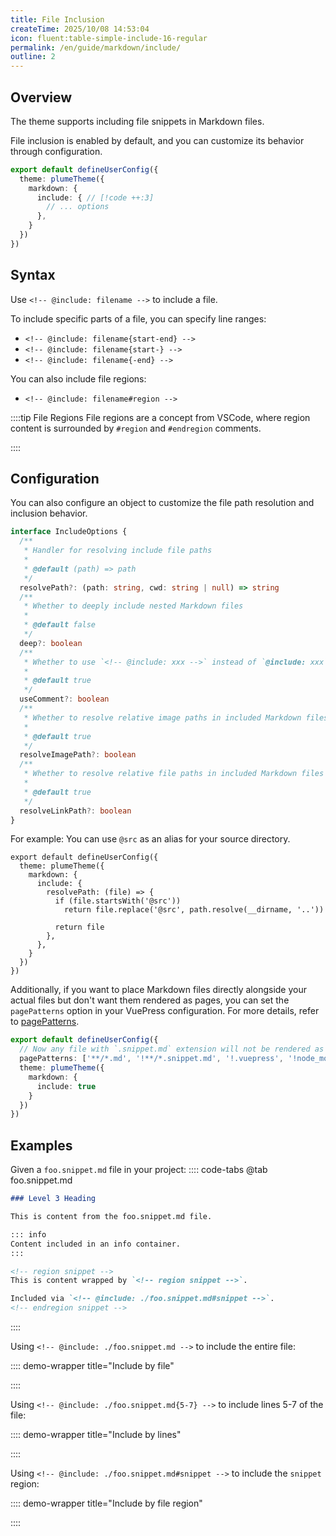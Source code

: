 ```yaml
---
title: File Inclusion
createTime: 2025/10/08 14:53:04
icon: fluent:table-simple-include-16-regular
permalink: /en/guide/markdown/include/
outline: 2
---
```


## Overview

The theme supports including file snippets in Markdown files.

File inclusion is enabled by default, and you can customize its behavior through configuration.

```ts title=".vuepress/config.ts"
export default defineUserConfig({
  theme: plumeTheme({
    markdown: {
      include: { // [!code ++:3]
        // ... options
      },
    }
  })
})
```

## Syntax

Use `<!-- @include: filename -->` to include a file.

To include specific parts of a file, you can specify line ranges:

- `<!-- @include: filename{start-end} -->`
- `<!-- @include: filename{start-} -->`
- `<!-- @include: filename{-end} -->`

You can also include file regions:

- `<!-- @include: filename#region -->`

::::tip File Regions
File regions are a concept from VSCode, where region content is surrounded by `#region` and `#endregion` comments.

<!-- @include: ../../snippet/include-1.snippet.md -->
::::

## Configuration

You can also configure an object to customize the file path resolution and inclusion behavior.

```ts
interface IncludeOptions {
  /**
   * Handler for resolving include file paths
   *
   * @default (path) => path
   */
  resolvePath?: (path: string, cwd: string | null) => string
  /**
   * Whether to deeply include nested Markdown files
   *
   * @default false
   */
  deep?: boolean
  /**
   * Whether to use `<!-- @include: xxx -->` instead of `@include: xxx` for file inclusion
   *
   * @default true
   */
  useComment?: boolean
  /**
   * Whether to resolve relative image paths in included Markdown files
   *
   * @default true
   */
  resolveImagePath?: boolean
  /**
   * Whether to resolve relative file paths in included Markdown files
   *
   * @default true
   */
  resolveLinkPath?: boolean
}
```

For example: You can use `@src` as an alias for your source directory.

```ts{5-11} title=".vuepress/config.ts"
export default defineUserConfig({
  theme: plumeTheme({
    markdown: {
      include: {
        resolvePath: (file) => {
          if (file.startsWith('@src'))
            return file.replace('@src', path.resolve(__dirname, '..'))

          return file
        },
      },
    }
  })
})
```

Additionally, if you want to place Markdown files directly alongside your actual files but don't
want them rendered as pages, you can set the `pagePatterns` option in your VuePress configuration.
For more details, refer to [pagePatterns](https://vuejs.press/zh/reference/config.html#pagepatterns).

```ts title=".vuepress/config.ts"
export default defineUserConfig({
  // Now any file with `.snippet.md` extension will not be rendered as a page
  pagePatterns: ['**/*.md', '!**/*.snippet.md', '!.vuepress', '!node_modules'], // [!code ++]
  theme: plumeTheme({
    markdown: {
      include: true
    }
  })
})
```

## Examples

Given a `foo.snippet.md` file in your project:
:::: code-tabs
@tab foo.snippet.md

```md
### Level 3 Heading

This is content from the foo.snippet.md file.

::: info
Content included in an info container.
:::

<!-- region snippet -->
This is content wrapped by `<!-- region snippet -->`.

Included via `<!-- @include: ./foo.snippet.md#snippet -->`.
<!-- endregion snippet -->
```

::::

Using `<!-- @include: ./foo.snippet.md -->` to include the entire file:

:::: demo-wrapper title="Include by file"
<!-- @include: ../../snippet/include-2.snippet.md -->
::::

Using `<!-- @include: ./foo.snippet.md{5-7} -->` to include lines 5-7 of the file:

:::: demo-wrapper title="Include by lines"
<!-- @include: ../../snippet/include-2.snippet.md{5-7} -->
::::

Using `<!-- @include: ./foo.snippet.md#snippet -->` to include the `snippet` region:

:::: demo-wrapper title="Include by file region"
<!-- @include: ../../snippet/include-2.snippet.md#snippet -->
::::
